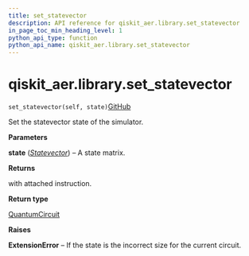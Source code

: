 ```yaml
---
title: set_statevector
description: API reference for qiskit_aer.library.set_statevector
in_page_toc_min_heading_level: 1
python_api_type: function
python_api_name: qiskit_aer.library.set_statevector
---
```


# qiskit\_aer.library.set\_statevector

<span id="qiskit_aer.library.set_statevector" />

`set_statevector(self, state)`[GitHub](https://github.com/qiskit/qiskit/tree/stable/0.41/qiskit_aer/library/set_instructions/set_statevector.py "view source code")

Set the statevector state of the simulator.

**Parameters**

**state** ([*Statevector*](qiskit.quantum_info.Statevector "qiskit.quantum_info.Statevector")) – A state matrix.

**Returns**

with attached instruction.

**Return type**

[QuantumCircuit](qiskit.circuit.QuantumCircuit "qiskit.circuit.QuantumCircuit")

**Raises**

**ExtensionError** – If the state is the incorrect size for the current circuit.

